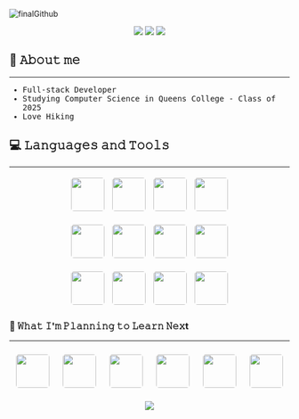 ![finalGithub](https://user-images.githubusercontent.com/42123948/176552170-3758cdd6-f378-498a-afb7-0792b1ab80cf.gif)
<p align="center">
    <a href = "mailto: aahnafss@gmail.com"><img src="https://img.shields.io/badge/Gmail-D14836?style=for-the-badge&logo=gmail&logoColor=white"></a>
    <a href="https://www.instagram.com/aahnaf_s/"><img src="https://img.shields.io/badge/Instagram-E4405F?style=for-the-badge&logo=instagram&logoColor=white"></a>
    <a href="https://www.linkedin.com/in/ahnaf-shamim-7aa405212/"><img src="https://img.shields.io/badge/LinkedIn-0077B5?style=for-the-badge&logo=linkedin&logoColor=white"></a>
</p>

## 🧔 𝙰𝚋𝚘𝚞𝚝 𝚖𝚎
***
<ul style="font-family: monospace;">
    <li>𝙵𝚞𝚕𝚕-𝚜𝚝𝚊𝚌𝚔 𝙳𝚎𝚟𝚎𝚕𝚘𝚙𝚎𝚛</li>
    <li>𝚂𝚝𝚞𝚍𝚢𝚒𝚗𝚐 𝙲𝚘𝚖𝚙𝚞𝚝𝚎𝚛 𝚂𝚌𝚒𝚎𝚗𝚌𝚎 𝚒𝚗 𝚀𝚞𝚎𝚎𝚗𝚜 𝙲𝚘𝚕𝚕𝚎𝚐𝚎 - 𝙲𝚕𝚊𝚜𝚜 𝚘𝚏 𝟸0𝟸𝟻</li>
    <li>𝙻𝚘𝚟𝚎 𝙷𝚒𝚔𝚒𝚗𝚐</li>
</ul>

## :computer: 𝙻𝚊𝚗𝚐𝚞𝚊𝚐𝚎𝚜 𝚊𝚗𝚍 𝚃𝚘𝚘𝚕𝚜
***
<p align="center">
    <img height="60" width="60" style="border-radius: 5px; margin: 5px;" src="https://cdn-icons-png.flaticon.com/512/5968/5968292.png">
    <img height="60" width="60" style="border-radius: 5px; margin: 5px;" src="https://cdn-icons-png.flaticon.com/512/174/174854.png">
    <img height="60" width="60" style="border-radius: 5px; margin: 5px;" src="https://cdn-icons-png.flaticon.com/512/732/732190.png">
     <img height="60" width="60" style="border-radius: 5px; margin: 5px;" src="https://cdn-icons-png.flaticon.com/512/5968/5968350.png">
</p>

<p align="center">
    <img height="60" width="60" style="border-radius: 5px; margin: 5px;" src="https://cdn-icons-png.flaticon.com/512/919/919825.png">
    <img height="60" width="60" style="border-radius: 5px; margin: 5px;" src="https://logos-download.com/wp-content/uploads/2016/09/React_logo_logotype_emblem.png">
    <img height="60" width="60" style="border-radius: 5px; margin: 5px;" src="http://getdrawings.com/free-icon/mongodb-icon-62.png">
     <img height="60" width="60" style="border-radius: 5px; margin: 5px;" src="https://cdn-icons-png.flaticon.com/512/5968/5968342.png">
</p>

<p align="center">
    <img height="60" width="60" style="border-radius: 5px; margin: 5px;" src="https://cdn-icons-png.flaticon.com/512/1051/1051275.png">
    <img height="60" width="60" style="border-radius: 5px; margin: 5px;" src="https://code.visualstudio.com/assets/images/code-stable-white.png">
    <img height="60" width="60" style="border-radius: 5px; margin: 5px;" src="http://getdrawings.com/free-icon/postman-icon-69.png">
     <img height="60" width="60" style="border-radius: 5px; margin: 5px;" src="https://static-00.iconduck.com/assets.00/npm-icon-512x512-qtfdrf37.png">
</p>


### :pencil: 𝚆𝚑𝚊𝚝 𝙸'𝚖 𝙿𝚕𝚊𝚗𝚗𝚒𝚗𝚐 𝚝𝚘 𝙻𝚎𝚊𝚛𝚗 𝙽𝚎𝚡t
***
<p align="center">
    <img height="60" width="60" style="border-radius: 5px; margin: 10px;" src="https://pluspng.com/img-png/next-logo-png-build-a-universal-javascript-app-with-next-js-280.png">
    <img height="60" width="60" style="border-radius: 5px; margin: 10px;" src="https://cdn.iconscout.com/icon/free/png-512/django-11-1175036.png">
    <img height="60" width="60" style="border-radius: 5px; margin: 10px;" src="https://cdn.freebiesupply.com/logos/large/2x/react-native-firebase-1-logo-png-transparent.png">
     <img height="60" width="60" style="border-radius: 5px; margin: 10px;" src="https://www.tensorflow.org/images/tf_logo_transp.png">
     <img height="60" width="60" style="border-radius: 5px; margin: 10px;" src="https://a0.awsstatic.com/libra-css/images/logos/aws_logo_smile_1200x630.png">
     <img height="60" width="60" style="border-radius: 5px; margin: 10px;" src="https://cdn-icons-png.flaticon.com/512/5969/5969059.png">
     
</p>
<p align="center">
    <img algin="center" src="https://github-readme-stats.vercel.app/api?username=ahnafs&show_icons=true&theme=discord_old_blurple">
</p>

<!--
**AhnafS/Ahnafs** is a ✨ _special_ ✨ repository because its `README.md` (this file) appears on your GitHub profile.

Here are some ideas to get you started:

- 🔭 I’m currently working on ...
- 🌱 I’m currently learning ...
- 👯 I’m looking to collaborate on ...
- 🤔 I’m looking for help with ...
- 💬 Ask me about ...
- 📫 How to reach me: ...
- 😄 Pronouns: ...
- ⚡ Fun fact: ...
-->

